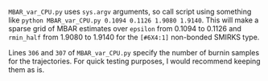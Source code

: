 `MBAR_var_CPU.py` uses `sys.argv` arguments, so call script using something like `python MBAR_var_CPU.py 0.1094 0.1126 1.9080 1.9140`. This will make a sparse grid of MBAR estimates over `epsilon` from 0.1094 to 0.1126 and `rmin_half` from 1.9080 to 1.9140 for the `[#6X4:1]` non-bonded SMIRKS type.

Lines `306` and `307` of `MBAR_var_CPU.py` specify the number of burnin samples for the trajectories. For quick testing purposes, I would recommend keeping them as is.
